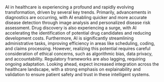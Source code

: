 AI in healthcare is experiencing a profound and rapidly evolving transformation, driven by several key trends. Primarily, advancements in diagnostics are occurring, with AI enabling quicker and more accurate disease detection through image analysis and personalized disease risk assessment. Drug discovery is also experiencing a surge, with AI accelerating the identification of potential drug candidates and reducing development costs.  Furthermore, AI is significantly streamlining administrative tasks, improving efficiency in areas like scheduling, coding, and claims processing.  However, realizing this potential requires careful consideration of ethical concerns, such as algorithmic bias, data privacy, and accountability. Regulatory frameworks are also lagging, requiring ongoing adaptation. Looking ahead, expect increased integration across the healthcare landscape, with a strong emphasis on explainability and validation to ensure patient safety and trust in these intelligent systems.
